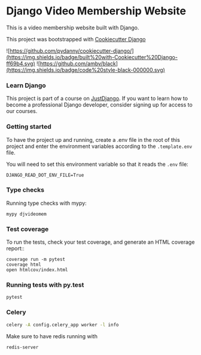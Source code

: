 # Django Video Membership Website

This is a video membership website built with Django.

This project was bootstrapped with [Cookiecutter Django](https://github.com/pydanny/cookiecutter-django/)

![https://github.com/pydanny/cookiecutter-django/](https://img.shields.io/badge/built%20with-Cookiecutter%20Django-ff69b4.svg)
![https://github.com/ambv/black](https://img.shields.io/badge/code%20style-black-000000.svg)

### Learn Django

This project is part of a course on [JustDjango](https://learn.justdjango.com). If you want to learn how to become a professional Django developer, consider signing up for access to our courses.

### Getting started

To have the project up and running, create a .env file in the root of this project and enter the environment variables according to the `.template.env` file.

You will need to set this environment variable so that it reads the `.env` file:

```
DJANGO_READ_DOT_ENV_FILE=True
```

### Type checks

Running type checks with mypy:

```
mypy djvideomem
```

### Test coverage

To run the tests, check your test coverage, and generate an HTML coverage report::

```
coverage run -m pytest
coverage html
open htmlcov/index.html
```

### Running tests with py.test

```
pytest
```

### Celery

```bash
celery -A config.celery_app worker -l info
```

Make sure to have redis running with

```
redis-server
```